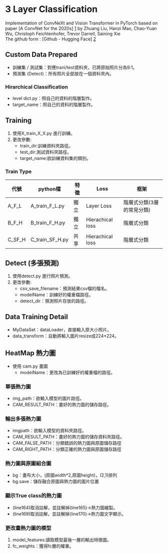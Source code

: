 ﻿# 3 Layer Classification
Implementation of ConvNeXt and Vision Transformer in PyTorch based on paper [A ConvNet for the 2020s] [1] by Zhuang Liu, Hanzi Mao, Chao-Yuan Wu, Christoph Feichtenhofer, Trevor Darrell, Saining Xie  
The github form : [Github - Hugging Face] [2]

## Custom Data Prepared
- 訓練集 / 測試集：對應trani/test資料夾，已將原始照片分為9:1。
- 預測集 (Detect)：所有照片全部放在一個資料夾內。

### Hirarchical Classification
- level dict.py：照自己的資料的階層製作。
- target_name：照自己的資料的階層製作。

## Training 
1. 使用X_train_X_X.py 進行訓練。
2. 更改參數:
    - train_dir:訓練資料夾路徑。
    - test_dir:測試資料夾路徑。
    - target_name:欲訓練資料集的類別。

### Train Type
|代號 |python檔 |特徵 |Loss |框架 |
|------|--------|--------|--------|--------|
|A_F_L |A_train_F_L.py |獨立 |Layer Loss |階層式分類(3層的常見分類) |
|B_F_H |B_train_F_H.py |獨立 |Hierachical loss |階層式分類 |
|C_SF_H |C_train_SF_H.py |共享 |Hierachical loss |階層式分類 |

## Detect (多張預測)
1. 使用detect.py 進行照片預測。
2. 更改參數:
    - csv_save_filename：預測結果csv檔的檔名。
    - modelName：訓練好的權重檔路徑。
    - detect_dir：預測照片存放的路徑。

## Data Training Detail
- MyDataSet：dataLoader，直接輸入原大小照片。
- data_transform：自動將輸入圖片resize成224*224。

## HeatMap 熱力圖
- 使用 cam.py 畫圖
    - modelName：更改為已訓練好的權重檔的路徑。
### 單張熱力圖
- img_path：欲輸入模型的圖片路徑。
- CAM_RESULT_PATH：畫好的熱力圖的儲存路徑。
### 輸出多張熱力圖
- imgpath：欲輸入模型的資料夾路徑。
- CAM_RESULT_PATH：畫好的熱力圖的儲存資料夾路徑。
- CAM_FALSE_PATH：分類錯誤的熱力圖與原圖儲存路徑
- CAM_RIGHT_PATH：分類正確的熱力圖與原圖儲存路徑
### 熱力圖與原圖組合圖
- bg：畫布大小，(原圖width*2,原圖height)，(2,1)排列
- bg.save：儲存融合原圖與熱力圖的圖片位置
### 顯示True class的熱力圖
- (line164)取消註解，並註解掉(line165)->熱力圖繪製。
- (line169)取消註解，並註解掉(line170)->熱力圖文字顯示。
### 更改畫熱力圖的模型 
1. model_features:讀取模型最後一層的輸出特徵圖。 
2. fc_weights：獲得fc層的權重。

[1]: https://arxiv.org/abs/2201.03545 "A ConvNet for the 2020s"
[2]: https://github.com/huggingface/pytorch-image-models "Github - Hugging Face"
